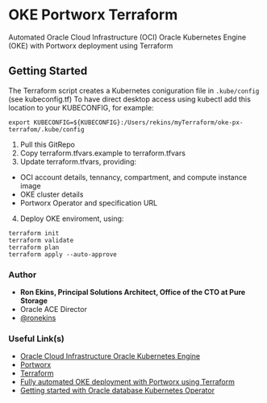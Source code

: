 # OKE Portworx Terraform
Automated Oracle Cloud Infrastructure (OCI) Oracle Kubernetes Engine (OKE) with Portworx deployment using Terraform

## Getting Started

The Terraform script creates a Kubernetes coniguration file in `.kube/config` (see kubeconfig.tf)
To have direct desktop access using kubectl add this location to your KUBECONFIG, for example:

`export KUBECONFIG=${KUBECONFIG}:/Users/rekins/myTerraform/oke-px-terrafom/.kube/config`

1. Pull this GitRepo
2. Copy terraform.tfvars.example to terraform.tfvars
3. Update terraform.tfvars, providing:
- OCI account details, tennancy, compartment, and compute instance image
- OKE cluster details
- Portworx Operator and specification URL
4. Deploy OKE enviroment, using:
```
terraform init
terraform validate
terraform plan
terraform apply --auto-approve
```
### Author

- **Ron Ekins, Principal Solutions Architect, Office of the CTO at Pure Storage**
- Oracle ACE Director
- [@ronekins](https://www/twitter.com/ronekins)

### Useful Link(s)

- [Oracle Cloud Infrastructure Oracle Kubernetes Engine](https://www.oracle.com/uk/cloud-native/container-engine-kubernetes/)
- [Portworx](https://portworx.com)
- [Terraform](https://www.terraform.io) 
- [Fully automated OKE deployment with Portworx using Terraform](https://ronekins.com/2022/)
- [Getting started with Oracle database Kubernetes Operator](https://ronekins.com/2021/11/11/getting-started-with-the-oracle-database-kubernetes-operator-part-1)
